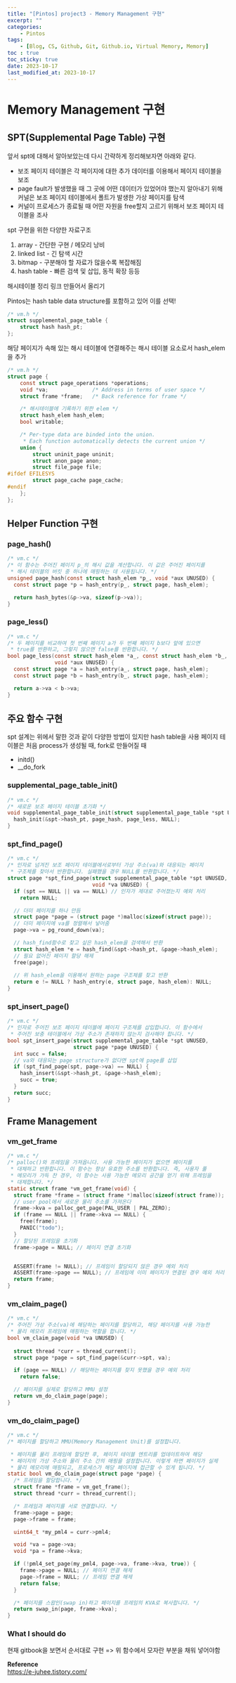 ```yaml
---
title: "[Pintos] project3 - Memory Management 구현"
excerpt: ""
categories:
    - Pintos
tags:
    - [Blog, CS, Github, Git, Github.io, Virtual Memory, Memory]
toc : true
toc_sticky: true
date: 2023-10-17
last_modified_at: 2023-10-17
---
```

# Memory Management 구현
## SPT(Supplemental Page Table) 구현
앞서 spt에 대해서 알아보았는데 다시 간략하게 정리해보자면 아래와 같다.
- 보조 페이지 테이블은 각 페이지에 대한 추가 데이터를 이용해서 페이지 테이블을 보조
- page fault가 발생했을 때 그 곳에 어떤 데이터가 있었어야 했는지 알아내기 위해 커널은 보조 페이지 테이블에서 폴트가 발생한 가상 페이지를 탐색
- 커널이 프로세스가 종료될 때 어떤 자원을 free할지 고르기 위해서 보조 페이지 테이블을 조사

spt 구현을 위한 다양한 자료구조
1. array - 간단한 구현 / 메모리 낭비
2. linked list - 긴 탐색 시간
3. bitmap - 구분해야 할 자료가 많을수록 복잡해짐
4. hash table - 빠른 검색 및 삽입, 동적 확장 등등

해시테이블 정리 링크 만들어서 올리기 

Pintos는 hash table data structure를 포함하고 있어 이를 선택!
```c
/* vm.h */
struct supplemental_page_table {
    struct hash hash_pt;
};
```
해당 페이지가 속해 있는 해시 테이블에 연결해주는 해시 테이블 요소로서 hash_elem을 추가
```c
/* vm.h */
struct page {
	const struct page_operations *operations;
	void *va;              /* Address in terms of user space */
	struct frame *frame;   /* Back reference for frame */

	/* 해시테이블에 기록하기 위한 elem */
	struct hash_elem hash_elem;
	bool writable;

	/* Per-type data are binded into the union.
	 * Each function automatically detects the current union */
	union {
		struct uninit_page uninit;
		struct anon_page anon;
		struct file_page file;
#ifdef EFILESYS
		struct page_cache page_cache;
#endif
	};
};
```
## Helper Function 구현
### page_hash()
```c
/* vm.c */
/* 이 함수는 주어진 페이지 p_의 해시 값을 계산합니다. 이 값은 주어진 페이지를
 * 해시 테이블의 버킷 중 하나에 매핑하는 데 사용됩니다. */
unsigned page_hash(const struct hash_elem *p_, void *aux UNUSED) {
  const struct page *p = hash_entry(p_, struct page, hash_elem);

  return hash_bytes(&p->va, sizeof(p->va));
}
```
### page_less()
```c
/* vm.c */
/* 두 페이지를 비교하여 첫 번째 페이지 a가 두 번째 페이지 b보다 앞에 있으면
 * true를 반환하고, 그렇지 않으면 false를 반환합니다. */
bool page_less(const struct hash_elem *a_, const struct hash_elem *b_,
               void *aux UNUSED) {
  const struct page *a = hash_entry(a_, struct page, hash_elem);
  const struct page *b = hash_entry(b_, struct page, hash_elem);

  return a->va < b->va;
}
```
## 주요 함수 구현
spt 설계는 위에서 말한 것과 같이 다양한 방법이 있지만 hash table을 사용
페이지 테이블은 처음 process가 생성될 때, fork로 만들어질 때
- initd()
- __do_fork

### supplemental_page_table_init()
```c
/* vm.c */
/* 새로운 보조 페이지 테이블 초기화 */
void supplemental_page_table_init(struct supplemental_page_table *spt UNUSED) {
  hash_init(&spt->hash_pt, page_hash, page_less, NULL);
}
```
### spt_find_page()
```c
/* vm.c */
/* 인자로 넘겨진 보조 페이지 테이블에서로부터 가상 주소(va)와 대응되는 페이지
 * 구조체를 찾아서 반환합니다. 실패했을 경우 NULL를 반환합니다. */
struct page *spt_find_page(struct supplemental_page_table *spt UNUSED,
                           void *va UNUSED) {
  if (spt == NULL || va == NULL) // 인자가 제대로 주어졌는지 예외 처리
    return NULL;

  // 더미 페이지를 하나 만듬
  struct page *page = (struct page *)malloc(sizeof(struct page));
  // 더미 페이지에 va를 정렬해서 넣어줌
  page->va = pg_round_down(va);

  // hash_find함수로 찾고 싶은 hash_elem을 검색해서 반환
  struct hash_elem *e = hash_find(&spt->hash_pt, &page->hash_elem);
  // 필요 없어진 페이지 할당 해제
  free(page);
  
  // 위 hash_elem을 이용해서 원하는 page 구조체를 찾고 반환
  return e != NULL ? hash_entry(e, struct page, hash_elem): NULL;
}
```
### spt_insert_page()
```c
/* vm.c */
/* 인자로 주어진 보조 페이지 테이블에 페이지 구조체를 삽입합니다. 이 함수에서
 * 주어진 보충 테이블에서 가상 주소가 존재하지 않는지 검사해야 합니다. */
bool spt_insert_page(struct supplemental_page_table *spt UNUSED,
                     struct page *page UNUSED) {
  int succ = false;
  // va와 대응되는 page structure가 없다면 spt에 page를 삽입
  if (spt_find_page(spt, page->va) == NULL) {
    hash_insert(&spt->hash_pt, &page->hash_elem);
    succ = true;
  }
  return succ;
}
```
## Frame Management
### vm_get_frame
```c
/* vm.c */
/* palloc()와 프레임을 가져옵니다. 사용 가능한 페이지가 없으면 페이지를
 * 대체하고 반환합니다. 이 함수는 항상 유효한 주소를 반환합니다. 즉, 사용자 풀
 * 메모리가 가득 찬 경우, 이 함수는 사용 가능한 메모리 공간을 얻기 위해 프레임을
 * 대체합니다. */
static struct frame *vm_get_frame(void) {
  struct frame *frame = (struct frame *)malloc(sizeof(struct frame));
  // user pool에서 새로운 물리 주소를 가져온다
  frame->kva = palloc_get_page(PAL_USER | PAL_ZERO);
  if (frame == NULL || frame->kva == NULL) {
    free(frame);
    PANIC("todo");
  }
  // 할당된 프레임을 초기화
  frame->page = NULL; // 페이지 연결 초기화


  ASSERT(frame != NULL); // 프레임이 할당되지 않은 경우 예외 처리
  ASSERT(frame->page == NULL); // 프레임에 이미 페이지가 연결된 경우 예외 처리
  return frame;
}
```
### vm_claim_page()
```c
/* vm.c */
/* 주어진 가상 주소(va)에 해당하는 페이지를 할당하고, 해당 페이지를 사용 가능한
 * 물리 메모리 프레임에 매핑하는 역할을 합니다. */
bool vm_claim_page(void *va UNUSED) {
 
  struct thread *curr = thread_current();
  struct page *page = spt_find_page(&curr->spt, va);

  if (page == NULL) // 해당하는 페이지를 찾지 못했을 경우 예외 처리
    return false;

  // 페이지를 실제로 할당하고 MMU 설정
  return vm_do_claim_page(page);
}
```
### vm_do_claim_page()
```c
/* vm.c */
/* 페이지를 할당하고 MMU(Memory Management Unit)를 설정합니다.

 * 페이지를 물리 프레임에 할당한 후, 페이지 테이블 엔트리를 업데이트하여 해당
 * 페이지의 가상 주소와 물리 주소 간의 매핑을 설정합니다. 이렇게 하면 페이지가 실제
 * 물리 메모리에 매핑되고, 프로세스가 해당 페이지에 접근할 수 있게 됩니다. */
static bool vm_do_claim_page(struct page *page) {
  /* 프레임을 할당합니다. */
  struct frame *frame = vm_get_frame();
  struct thread *curr = thread_current();

  /* 프레임과 페이지를 서로 연결합니다. */
  frame->page = page;
  page->frame = frame;

  uint64_t *my_pml4 = curr->pml4;

  void *va = page->va;
  void *pa = frame->kva;

  if (!pml4_set_page(my_pml4, page->va, frame->kva, true)) {
    frame->page = NULL; // 페이지 연결 해제
    page->frame = NULL; // 프레임 연결 해제
    return false;
  }

  /* 페이지를 스왑인(swap in)하고 페이지를 프레임의 KVA로 복사합니다. */
  return swap_in(page, frame->kva);
}
```
### What I should do
현재 gitbook을 보면서 순서대로 구현 => 위 함수에서 모자란 부분을 채워 넣어야함

 **Reference**<br>
<a href="https://e-juhee.tistory.com/entry/Pintos-KAIST-Project-3-Memory-Management">https://e-juhee.tistory.com/</a>